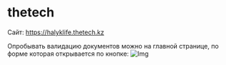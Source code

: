 # thetech

Сайт: https://halyklife.thetech.kz

Опробывать валидацию документов можно на главной странице, по форме которая открывается по кнопке:
![Img](images/button.jpg)
